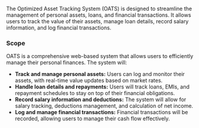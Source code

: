 The Optimized Asset Tracking System (OATS) is designed to streamline the 
management of personal assets, loans, and financial transactions. It allows users to 
track the value of their assets, manage loan details, record salary information, and 
log financial transactions.

### Scope 
OATS is a comprehensive web-based system that allows users to efficiently manage 
their personal finances. The system will: 
* **Track and manage personal assets:** Users can log and monitor their assets, 
with real-time value updates based on market rates.
* **Handle loan details and repayments:** Users will track loans, EMIs, and 
repayment schedules to stay on top of their financial obligations. 
* **Record salary information and deductions:** The system will allow for salary 
tracking, deductions management, and calculation of net income. 
* **Log and manage financial transactions:** Financial transactions will be 
recorded, allowing users to manage their cash flow effectively. 
